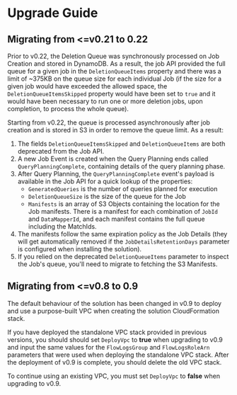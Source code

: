 # Upgrade Guide

## Migrating from <=v0.21 to 0.22

Prior to v0.22, the Deletion Queue was synchronously processed on Job Creation
and stored in DynamoDB. As a result, the job API provided the full queue for a
given job in the `DeletionQueueItems` property and there was a limit of ~375KB
on the queue size for each individual Job (if the size for a given job would
have exceeded the allowed space, the `DeletionQueueItemsSkipped` property would
have been set to `true` and it would have been necessary to run one or more
deletion jobs, upon completion, to process the whole queue).

Starting from v0.22, the queue is processed asynchronously after job creation
and is stored in S3 in order to remove the queue limit. As a result:

1. The fields `DeletionQueueItemsSkipped` and `DeletionQueueItems` are both
   deprecated from the Job API.
2. A new Job Event is created when the Query Planning ends called
   `QueryPlanningComplete`, containing details of the query planning phase.
3. After Query Planning, the `QueryPlanningComplete` event's payload is
   available in the Job API for a quick lookup of the properties:
   - `GeneratedQueries` is the number of queries planned for execution
   - `DeletionQueueSize` is the size of the queue for the Job
   - `Manifests` is an array of S3 Objects containing the location for the Job
     manifests. There is a manifest for each combination of `JobId` and
     `DataMapperId`, and each manifest contains the full queue including the
     MatchIds.
4. The manifests follow the same expiration policy as the Job Details (they will
   get automatically removed if the `JobDetailsRetentionDays` parameter is
   configured when installing the solution).
5. If you relied on the deprecated `DeletionQueueItems` parameter to inspect the
   Job's queue, you'll need to migrate to fetching the S3 Manifests.

## Migrating from <=v0.8 to 0.9

The default behaviour of the solution has been changed in v0.9 to deploy and use
a purpose-built VPC when creating the solution CloudFormation stack.

If you have deployed the standalone VPC stack provided in previous versions, you
should should set `DeployVpc` to **true** when upgrading to v0.9 and input the
same values for the `FlowLogsGroup` and `FlowLogsRoleArn` parameters that were
used when deploying the standalone VPC stack. After the deployment of v0.9 is
complete, you should delete the old VPC stack.

To continue using an existing VPC, you must set `DeployVpc` to **false** when
upgrading to v0.9.
